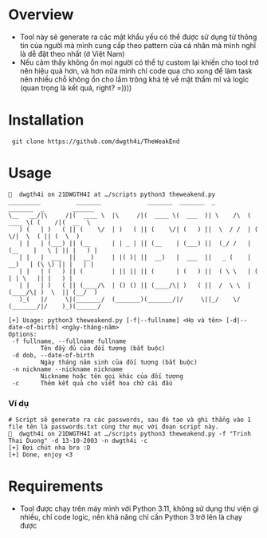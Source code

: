 # Overview
- Tool này sẽ generate ra các mật khẩu yếu có thể được sử dụng từ thông tin của người mà mình cung cấp theo pattern của cá nhân mà mình nghĩ là dễ đặt theo nhất (ở Việt Nam)
- Nếu cảm thấy không ổn mọi người có thể tự custom lại khiến cho tool trở nên hiệu quả hơn, và hơn nữa mình chỉ code qua cho xong để làm task nên nhiều chỗ không ổn cho lắm trông khá tệ về mặt thẩm mĩ và logic (quan trọng là kết quả, right? =)))) 
# Installation
```
 git clone https://github.com/dwgth4i/TheWeakEnd
```
# Usage
```
🐧  dwgth4i on 21DWGTH4I at …/scripts python3 theweakend.py
_________          _______             _______  _______  _          _______  _        ______
\__   __/|\     /|(  ____ \  |\     /|(  ____ \(  ___  )| \    /\  (  ____ \( (    /|(  __  \
   ) (   | )   ( || (    \/  | )   ( || (    \/| (   ) ||  \  / /  | (    \/|  \  ( || (  \  )
   | |   | (___) || (__      | | _ | || (__    | (___) ||  (_/ /   | (__    |   \ | || |   ) |
   | |   |  ___  ||  __)     | |( )| ||  __)   |  ___  ||   _ (    |  __)   | (\ \) || |   | |
   | |   | (   ) || (        | || || || (      | (   ) ||  ( \ \   | (      | | \   || |   ) |
   | |   | )   ( || (____/\  | () () || (____/\| )   ( ||  /  \ \  | (____/\| )  \  || (__/  )
   )_(   |/     \|(_______/  (_______)(_______/|/     \||_/    \/  (_______/|/    )_)(______/

[+] Usage: python3 theweakend.py [-f|--fullname] <Họ và tên> [-d|--date-of-birth] <ngày-tháng-năm>
Options:
 -f fullname, --fullname fullname
         Tên đầy đủ của đối tượng (bắt buộc)
 -d dob, --date-of-birth
         Ngày tháng năm sinh của đối tượng (bắt buộc)
 -n nickname --nickname nickname
         Nickname hoặc tên gọi khác của đối tượng
 -c      Thêm kết quả cho viết hoa chữ cái đầu
```
### Ví dụ
```
# Script sẽ generate ra các passwords, sau đó tạo và ghi thẳng vào 1 file tên là passwords.txt cùng thư mục với đoạn script này.
🐧  dwgth4i on 21DWGTH4I at …/scripts python3 theweakend.py -f "Trinh Thai Duong" -d 13-10-2003 -n dwgth4i -c
[+] Đợi chút nha bro :D
[+] Done, enjoy <3
```
# Requirements
- Tool được chạy trên máy mình với Python 3.11, không sử dụng thư viện gì nhiều, chỉ code logic, nên khả năng chỉ cần Python 3 trở lên là chạy được

